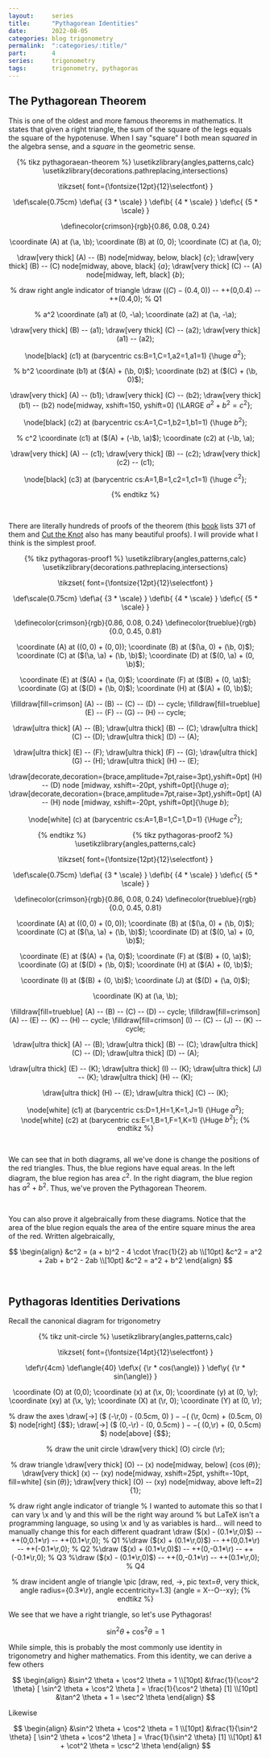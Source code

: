 ```yaml
---
layout:     series
title:      "Pythagorean Identities"
date:       2022-08-05
categories: blog trigonometry
permalink:  ":categories/:title/"
part:       4
series:     trigonometry
tags:       trigonometry, pythagoras
---
```


## The Pythagorean Theorem

This is one of the oldest and more famous theorems in mathematics. It states that given a right triangle, the sum of the square of the legs equals the square of the hypotenuse. When I say "square" I both mean _squared_ in the algebra sense, and a _square_ in the geometric sense. 

<center>
{% tikz pythagoraean-theorem %}
  \usetikzlibrary{angles,patterns,calc}
  \usetikzlibrary{decorations.pathreplacing,intersections}

  \tikzset{
    font={\fontsize{12pt}{12}\selectfont}
  }

  \def\scale{0.75cm}
  \def\a{ {3 * \scale} }
  \def\b{ {4 * \scale} }
  \def\c{ {5 * \scale} }

  \definecolor{crimson}{rgb}{0.86, 0.08, 0.24}

  \coordinate (A) at (\a, \b);
  \coordinate (B) at (0, 0);
  \coordinate (C) at (\a, 0);

  \draw[very thick] (A) -- (B) node[midway, below, black] {$c$};
  \draw[very thick] (B) -- (C) node[midway, above, black] {$a$};
  \draw[very thick] (C) -- (A) node[midway, left, black] {$b$};

  % draw right angle indicator of triangle
  \draw ($(C) - (0.4,0)$) -- ++(0,0.4) -- ++(0.4,0);     % Q1

  % a^2
  \coordinate (a1) at (0, -\a);
  \coordinate (a2) at (\a, -\a);

  \draw[very thick] (B) -- (a1);
  \draw[very thick] (C) -- (a2);
  \draw[very thick] (a1) -- (a2);

  \node[black] (c1) at (barycentric cs:B=1,C=1,a2=1,a1=1) {\huge $a^2$};

  % b^2
  \coordinate (b1) at  ($(A) + (\b, 0)$);
  \coordinate (b2) at ($(C) + (\b, 0)$);

  \draw[very thick] (A) -- (b1);
  \draw[very thick] (C) -- (b2);
  \draw[very thick] (b1) -- (b2) node[midway, xshift=150, yshift=0] {\LARGE $a^2 + b^2 = c^2$};

  \node[black] (c2) at (barycentric cs:A=1,C=1,b2=1,b1=1) {\huge $b^2$};

  % c^2
  \coordinate (c1) at ($(A) + (-\b, \a)$);
  \coordinate (c2) at  (-\b, \a);
  
  \draw[very thick] (A) -- (c1);
  \draw[very thick] (B) -- (c2);
  \draw[very thick] (c2) -- (c1);

  \node[black] (c3) at (barycentric cs:A=1,B=1,c2=1,c1=1) {\huge $c^2$};

{% endtikz %}
</center>

<br>

There are literally hundreds of proofs of the theorem (this [book](https://www.amazon.com/Pythagorean-Proposition-Elisha-S-Loomis/dp/0873530365) lists 371 of them and [Cut the Knot](https://www.cut-the-knot.org/pythagoras/) also has many beautiful proofs). I will provide what I think is the simplest proof.

<center>
{% tikz pythagoras-proof1 %}
  \usetikzlibrary{angles,patterns,calc}
  \usetikzlibrary{decorations.pathreplacing,intersections}

  \tikzset{
    font={\fontsize{12pt}{12}\selectfont}
  }

  \def\scale{0.75cm}
  \def\a{ {3 * \scale} }
  \def\b{ {4 * \scale} }
  \def\c{ {5 * \scale} }

  \definecolor{crimson}{rgb}{0.86, 0.08, 0.24}
  \definecolor{trueblue}{rgb}{0.0, 0.45, 0.81}

  \coordinate (A) at ($(0, 0) + (0, 0)$);
  \coordinate (B) at ($(\a, 0) + (\b, 0)$);
  \coordinate (C) at ($(\a, \a) + (\b, \b)$);
  \coordinate (D) at ($(0, \a) + (0, \b)$);

  \coordinate (E) at ($(A) + (\a, 0)$);
  \coordinate (F) at ($(B) + (0, \a)$);
  \coordinate (G) at ($(D) + (\b, 0)$);
  \coordinate (H) at ($(A) + (0, \b)$);

  \filldraw[fill=crimson] (A) -- (B) -- (C) -- (D) -- cycle;
  \filldraw[fill=trueblue] (E) -- (F) -- (G) -- (H) -- cycle;

  \draw[ultra thick] (A) -- (B);
  \draw[ultra thick] (B) -- (C);
  \draw[ultra thick] (C) -- (D);
  \draw[ultra thick] (D) -- (A);

  \draw[ultra thick] (E) -- (F);
  \draw[ultra thick] (F) -- (G);
  \draw[ultra thick] (G) -- (H);
  \draw[ultra thick] (H) -- (E);

  \draw[decorate,decoration={brace,amplitude=7pt,raise=3pt},yshift=0pt] (H) -- (D) node [midway, xshift=-20pt, yshift=0pt]{\huge $a$};
  \draw[decorate,decoration={brace,amplitude=7pt,raise=3pt},yshift=0pt] (A) -- (H) node [midway, xshift=-20pt, yshift=0pt]{\huge $b$};

  \node[white] (c) at (barycentric cs:A=1,B=1,C=1,D=1) {\Huge $c^2$};

{% endtikz %}
&emsp;&emsp;&emsp;&emsp;&emsp;&emsp;
{% tikz pythagoras-proof2 %}
  \usetikzlibrary{angles,patterns,calc}

  \tikzset{
    font={\fontsize{12pt}{12}\selectfont}
  }

  \def\scale{0.75cm}
  \def\a{ {3 * \scale} }
  \def\b{ {4 * \scale} }
  \def\c{ {5 * \scale} }

  \definecolor{crimson}{rgb}{0.86, 0.08, 0.24}
  \definecolor{trueblue}{rgb}{0.0, 0.45, 0.81}

  \coordinate (A) at ($(0, 0) + (0, 0)$);
  \coordinate (B) at ($(\a, 0) + (\b, 0)$);
  \coordinate (C) at ($(\a, \a) + (\b, \b)$);
  \coordinate (D) at ($(0, \a) + (0, \b)$);

  \coordinate (E) at ($(A) + (\a, 0)$);
  \coordinate (F) at ($(B) + (0, \a)$);
  \coordinate (G) at ($(D) + (\b, 0)$);
  \coordinate (H) at ($(A) + (0, \b)$);

  \coordinate (I) at ($(B) + (0, \b)$);
  \coordinate (J) at ($(D) + (\a, 0)$);
  
  \coordinate (K) at (\a, \b);

  \filldraw[fill=trueblue] (A) -- (B) -- (C) -- (D) -- cycle;
  \filldraw[fill=crimson]  (A) -- (E) -- (K) -- (H) -- cycle;
  \filldraw[fill=crimson]  (I) -- (C) -- (J) -- (K) -- cycle;

  \draw[ultra thick] (A) -- (B);
  \draw[ultra thick] (B) -- (C);
  \draw[ultra thick] (C) -- (D);
  \draw[ultra thick] (D) -- (A);

  \draw[ultra thick] (E) -- (K);
  \draw[ultra thick] (I) -- (K);
  \draw[ultra thick] (J) -- (K);
  \draw[ultra thick] (H) -- (K);

  \draw[ultra thick] (H) -- (E);
  \draw[ultra thick] (C) -- (K);

  \node[white] (c1) at (barycentric cs:D=1,H=1,K=1,J=1) {\Huge $a^2$};
  \node[white] (c2) at (barycentric cs:E=1,B=1,F=1,K=1) {\Huge $b^2$};
{% endtikz %}
</center>

<br>

We can see that in both diagrams, all we've done is change the positions of the red triangles. Thus, the blue regions have equal areas. In the left diagram, the blue region has area $c^2$. In the right diagram, the blue region has $a^2 + b^2$. Thus, we've proven the Pythagorean Theorem.

<br>

You can also prove it algebraically from these diagrams. Notice that the area of the blue region equals the area of the entire square minus the area of the red. Written algebraically,

$$
\begin{align}
  &c^2 = (a + b)^2 - 4 \cdot \frac{1}{2} ab \\[10pt]
  &c^2 = a^2 + 2ab + b^2 - 2ab \\[10pt]
  &c^2 = a^2 + b^2
\end{align}
$$

<br>

## Pythagoras Identities Derivations

Recall the canonical diagram for trigonometry

<center>
{% tikz unit-circle %}
  \usetikzlibrary{angles,patterns,calc}
  
  \tikzset{
    font={\fontsize{14pt}{12}\selectfont}
  }

  \def\r{4cm}
  \def\angle{40}
  \def\x{ {\r * cos(\angle)} }
  \def\y{ {\r * sin(\angle)} }

  \coordinate (O) at (0,0);
  \coordinate (x) at (\x, 0);
  \coordinate (y) at (0, \y);
  \coordinate (xy) at (\x, \y);
  \coordinate (X) at (\r, 0);
  \coordinate (Y) at (0, \r);

  % draw the axes
  \draw[->] ($ (-\r,0) - (0.5cm, 0) $) -- ($ (\r, 0cm) + (0.5cm, 0) $) node[right] {$$};
  \draw[->] ($ (0,-\r) - (0, 0.5cm) $) -- ($ (0,\r) + (0, 0.5cm) $) node[above] {$$};

  % draw the unit circle
  \draw[very thick] (O) circle (\r);

  % draw triangle
  \draw[very thick] (O) -- (x) node[midway, below] {$\cos(\theta)$};
  \draw[very thick] (x) -- (xy) node[midway, xshift=25pt, yshift=-10pt, fill=white] {$\sin(\theta)$};
  \draw[very thick] (O) -- (xy) node[midway, above left=2] {$1$};

  % draw right angle indicator of triangle
  % I wanted to automate this so that I can vary \x and \y and this will be the right way around
  % but LaTeX isn't a programming language, so using \x and \y as variables is hard... will need to manually change this for each different quadrant
  \draw ($(x) - (0.1*\r,0)$) -- ++(0,0.1*\r) -- ++(0.1*\r,0);     % Q1
  %\draw ($(x) + (0.1*\r,0)$) -- ++(0,0.1*\r) -- ++(-0.1*\r,0);    % Q2
  %\draw ($(x) + (0.1*\r,0)$) -- ++(0,-0.1*\r) -- ++(-0.1*\r,0);   % Q3
  %\draw ($(x) - (0.1*\r,0)$) -- ++(0,-0.1*\r) -- ++(0.1*\r,0);    % Q4

  % draw incident angle of triangle
  \pic [draw, red, ->, pic text=$\theta$, very thick, angle radius={0.3*\r}, angle eccentricity=1.3] {angle = X--O--xy};
{% endtikz %}
</center>

We see that we have a right triangle, so let's use Pythagoras!

$$
\sin^2 \theta + \cos^2 \theta = 1
$$

While simple, this is probably the most commonly use identity in trigonometry and higher mathematics. From this identity, we can derive a few others

$$
\begin{align}
  &\sin^2 \theta + \cos^2 \theta = 1 \\[10pt]
  &\frac{1}{\cos^2 \theta} [ \sin^2 \theta + \cos^2 \theta ] = \frac{1}{\cos^2 \theta} [1] \\[10pt]
  &\tan^2 \theta + 1 = \sec^2 \theta
\end{align}
$$

Likewise

$$
\begin{align}
  &\sin^2 \theta + \cos^2 \theta = 1 \\[10pt]
  &\frac{1}{\sin^2 \theta} [ \sin^2 \theta + \cos^2 \theta ] = \frac{1}{\sin^2 \theta} [1] \\[10pt]
  &1 + \cot^2 \theta = \csc^2 \theta
\end{align}
$$